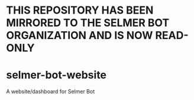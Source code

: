 # THIS REPOSITORY HAS BEEN MIRRORED TO THE SELMER BOT ORGANIZATION AND IS NOW READ-ONLY

# selmer-bot-website
A website/dashboard for Selmer Bot
